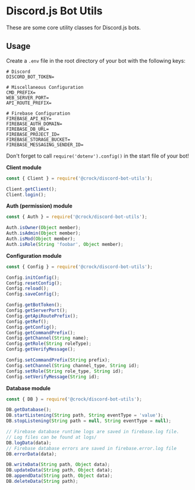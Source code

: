 # Discord.js Bot Utils

These are some core utility classes for Discord.js bots.

## Usage

Create a `.env` file in the root directory of your bot with the following keys:
```
# Discord
DISCORD_BOT_TOKEN=

# Miscellaneous Configuration
CMD_PREFIX=
WEB_SERVER_PORT=
API_ROUTE_PREFIX=

# Firebase Configuration
FIREBASE_API_KEY=
FIREBASE_AUTH_DOMAIN=
FIREBASE_DB_URL=
FIREBASE_PROJECT_ID=
FIREBASE_STORAGE_BUCKET=
FIREBASE_MESSAGING_SENDER_ID=
```
Don't forget to call `require('dotenv').config()` in the start file of your bot!

**Client module**

```js
const { Client } = require('@crock/discord-bot-utils');

Client.getClient();
Client.login();
```

**Auth (permission) module**

```js
const { Auth } = require('@crock/discord-bot-utils');

Auth.isOwner(Object member);
Auth.isAdmin(Object member);
Auth.isMod(Object member);
Auth.isRole(String 'foobar', Object member);
```

**Configuration module**

```js
const { Config } = require('@crock/discord-bot-utils');

Config.initConfig();
Config.resetConfig();
Config.reload();
Config.saveConfig();

Config.getBotToken();
Config.getServerPort();
Config.getApiRoutePrefix();
Config.getRef();
Config.getConfig();
Config.getCommandPrefix();
Config.getChannel(String name);
Config.getRole(String roleType);
Config.getVerifyMessage();

Config.setCommandPrefix(String prefix);
Config.setChannel(String channel_type, String id);
Config.setRole(String role_type, String id);
Config.setVerifyMessage(String id);
```

**Database module**

```js
const { DB } = require('@crock/discord-bot-utils');

DB.getDatabase();
DB.startListening(String path, String eventType = 'value');
DB.stopListening(String path = null, String eventType = null);

// Firebase database runtime logs are saved in firebase.log file.
// Log files can be found at logs/
DB.logData(data);
// Firebase database errors are saved in firebase.error.log file
DB.errorData(data);

DB.writeData(String path, Object data);
DB.updateData(String path, Object data);
DB.appendData(String path, Object data);
DB.deleteData(String path);
```
